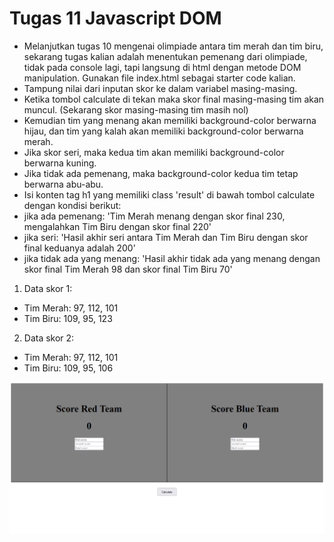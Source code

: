# Tugas 11 Javascript DOM

- Melanjutkan tugas 10 mengenai olimpiade antara tim merah dan tim biru, sekarang tugas kalian adalah menentukan pemenang dari olimpiade, tidak pada console lagi, tapi langsung di html dengan metode DOM manipulation. Gunakan file index.html sebagai starter code kalian.
- Tampung nilai dari inputan skor ke dalam variabel masing-masing.
- Ketika tombol calculate di tekan maka skor final masing-masing tim akan muncul. (Sekarang skor masing-masing tim masih nol)
- Kemudian tim yang menang akan memiliki background-color berwarna hijau, dan tim yang kalah akan memiliki background-color berwarna merah.
- Jika skor seri, maka kedua tim akan memiliki background-color berwarna kuning.
- Jika tidak ada pemenang, maka background-color kedua tim tetap berwarna abu-abu.
- Isi konten tag h1 yang memiliki class 'result' di bawah tombol calculate dengan kondisi berikut:
- jika ada pemenang: 'Tim Merah menang dengan skor final 230, mengalahkan Tim Biru dengan skor final 220'
- jika seri: 'Hasil akhir seri antara Tim Merah dan Tim Biru dengan skor final keduanya adalah 200'
- jika tidak ada yang menang: 'Hasil akhir tidak ada yang menang dengan skor final Tim Merah 98 dan skor final Tim Biru 70'

1. Data skor 1:

- Tim Merah: 97, 112, 101
- Tim Biru: 109, 95, 123

2. Data skor 2:

- Tim Merah: 97, 112, 101
- Tim Biru: 109, 95, 106

![plot](./tugas-11.png)
